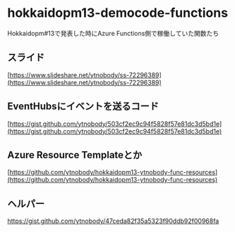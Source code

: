 # hokkaidopm13-democode-functions
Hokkaidopm#13で発表した時にAzure Functions側で稼働していた関数たち

## スライド
[https://www.slideshare.net/ytnobody/ss-72296389](https://www.slideshare.net/ytnobody/ss-72296389)

## EventHubsにイベントを送るコード
[https://gist.github.com/ytnobody/503cf2ec9c94f5828f57e81dc3d5bd1e](https://gist.github.com/ytnobody/503cf2ec9c94f5828f57e81dc3d5bd1e)

## Azure Resource Templateとか
[https://github.com/ytnobody/hokkaidopm13-ytnobody-func-resources](https://github.com/ytnobody/hokkaidopm13-ytnobody-func-resources)

## ヘルパー
https://gist.github.com/ytnobody/47ceda82f35a5323f90ddb92f00968fa
